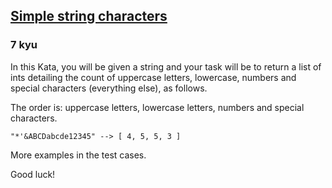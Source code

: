 <h2><a href=https://www.codewars.com/kata/5a29a0898f27f2d9c9000058/train/javascript target="_blank">Simple string characters</a></h2><h3>7 kyu</h3><p>In this Kata, you will be given a string and your task will be to return a list of ints detailing the count of uppercase letters, lowercase, numbers and special characters (everything else), as follows.</p><p>The order is: uppercase letters, lowercase letters, numbers and special characters.</p><pre><code class="language-python"><span class="cm-string">"*'&amp;ABCDabcde12345"</span> <span class="cm-operator">-</span><span class="cm-operator">-</span><span class="cm-operator">&gt;</span> [ <span class="cm-number">4</span>, <span class="cm-number">5</span>, <span class="cm-number">5</span>, <span class="cm-number">3</span> ]</code></pre><p>More examples in the test cases. </p><p>Good luck!</p>